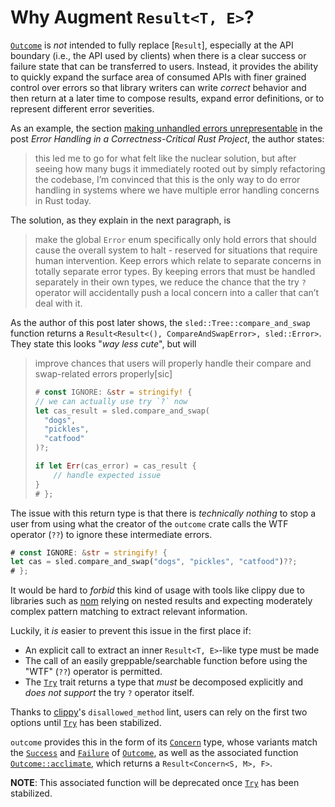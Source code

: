 # Why Augment `Result<T, E>`?

[`Outcome`] is *not* intended to fully replace [`Result`], especially at
the API boundary (i.e., the API used by clients) when there is a clear
success or failure state that can be transferred to users. Instead, it
provides the ability to quickly expand the surface area of consumed APIs
with finer grained control over errors so that library writers can write
*correct* behavior and then return at a later time to compose results,
expand error definitions, or to represent different error severities.

As an example, the section [making unhandled errors unrepresentable][1] in
the post *Error Handling in a Correctness-Critical Rust Project*, the
author states:

> this led me to go for what felt like the nuclear solution, but after
> seeing how many bugs it immediately rooted out by simply refactoring the
> codebase, I’m convinced that this is the only way to do error handling in
> systems where we have multiple error handling concerns in Rust today.

The solution, as they explain in the next paragraph, is

> make the global `Error` enum specifically only hold errors that should
> cause the overall system to halt - reserved for situations that require
> human intervention. Keep errors which relate to separate concerns in
> totally separate error types. By keeping errors that must be handled
> separately in their own types, we reduce the chance that the try `?`
> operator will accidentally push a local concern into a caller that can’t
> deal with it.

As the author of this post later shows, the `sled::Tree::compare_and_swap`
function returns a `Result<Result<(), CompareAndSwapError>, sled::Error>`.
They state this looks "*way less cute*", but will

> improve chances that users will properly handle their compare and
> swap-related errors properly\[sic]
>
> ```rust
> # const IGNORE: &str = stringify! {
> // we can actually use try `?` now
> let cas_result = sled.compare_and_swap(
>   "dogs",
>   "pickles",
>   "catfood"
> )?;
>
> if let Err(cas_error) = cas_result {
>     // handle expected issue
> }
> # };
> ```

The issue with this return type is that there is *technically nothing* to
stop a user from using what the creator of the `outcome` crate calls the
WTF operator (`??`) to ignore these intermediate errors.

```rust
# const IGNORE: &str = stringify! {
let cas = sled.compare_and_swap("dogs", "pickles", "catfood")??;
# };
```

It would be hard to *forbid* this kind of usage with tools like clippy due
to libraries such as [nom][2] relying on nested results and expecting
moderately complex pattern matching to extract relevant information.

Luckily, it *is* easier to prevent this issue in the first place if:

 - An explicit call to extract an inner `Result<T, E>`-like type must be made
 - The call of an easily greppable/searchable function before using the
    "WTF" (`??`) operator is permitted.
 - The [`Try`] trait returns a type that *must* be decomposed explicitly
    and *does not support* the try `?` operator itself.

Thanks to [clippy](https://github.com/rust-lang/rust-clippy)'s
`disallowed_method` lint, users can rely on the first two options until
[`Try`] has been stabilized.

`outcome` provides this in the form of its [`Concern`] type, whose variants
match the [`Success`] and [`Failure`] of [`Outcome`], as well as the associated
function [`Outcome::acclimate`], which returns a `Result<Concern<S, M>, F>`.

**NOTE**: This associated function will be deprecated once [`Try`] has been
stabilized.

[`Try`]: core::ops::Try

[`Outcome::acclimate`]: crate::prelude::Outcome::acclimate
[`Concern`]: crate::prelude::Concern
[`Success`]: crate::prelude::Success
[`Failure`]: crate::prelude::Failure
[`Outcome`]: crate::prelude::Outcome

[1]: https://sled.rs/errors.html#making-unhandled-errors-unrepresentable
[2]: https://crates.io/crates/nom
